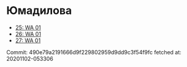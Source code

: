 # Юмадилова
- [25: WA 01](25.md)
- [26: WA 01](26.md)
- [27: WA 01](27.md)

Commit: 490e79a2191666d9f229802959d9dd9c3f54f9fc
 fetched at: 20201102-053306
